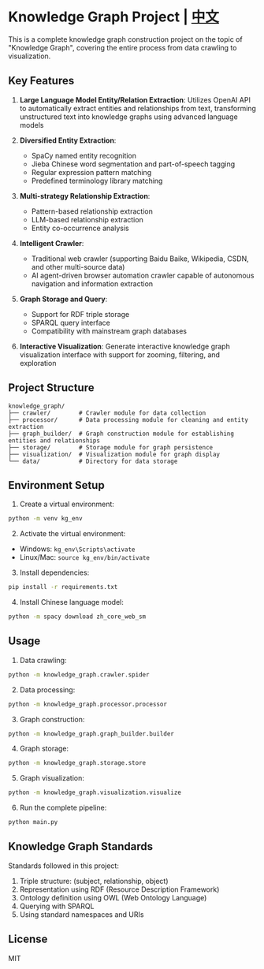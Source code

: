 # Knowledge Graph Project | [中文](README.md)

This is a complete knowledge graph construction project on the topic of "Knowledge Graph", covering the entire process from data crawling to visualization.

## Key Features

1. **Large Language Model Entity/Relation Extraction**: Utilizes OpenAI API to automatically extract entities and relationships from text, transforming unstructured text into knowledge graphs using advanced language models

2. **Diversified Entity Extraction**:
   - SpaCy named entity recognition
   - Jieba Chinese word segmentation and part-of-speech tagging
   - Regular expression pattern matching
   - Predefined terminology library matching

3. **Multi-strategy Relationship Extraction**:
   - Pattern-based relationship extraction
   - LLM-based relationship extraction
   - Entity co-occurrence analysis

4. **Intelligent Crawler**:
   - Traditional web crawler (supporting Baidu Baike, Wikipedia, CSDN, and other multi-source data)
   - AI agent-driven browser automation crawler capable of autonomous navigation and information extraction

5. **Graph Storage and Query**:
   - Support for RDF triple storage
   - SPARQL query interface
   - Compatibility with mainstream graph databases

6. **Interactive Visualization**: Generate interactive knowledge graph visualization interface with support for zooming, filtering, and exploration

## Project Structure

```
knowledge_graph/
├── crawler/        # Crawler module for data collection
├── processor/      # Data processing module for cleaning and entity extraction
├── graph_builder/  # Graph construction module for establishing entities and relationships
├── storage/        # Storage module for graph persistence
├── visualization/  # Visualization module for graph display
└── data/           # Directory for data storage
```

## Environment Setup

1. Create a virtual environment:
```bash
python -m venv kg_env
```

2. Activate the virtual environment:
- Windows: `kg_env\Scripts\activate`
- Linux/Mac: `source kg_env/bin/activate`

3. Install dependencies:
```bash
pip install -r requirements.txt
```

4. Install Chinese language model:
```bash
python -m spacy download zh_core_web_sm
```

## Usage

1. Data crawling:
```bash
python -m knowledge_graph.crawler.spider
```

2. Data processing:
```bash
python -m knowledge_graph.processor.processor
```

3. Graph construction:
```bash
python -m knowledge_graph.graph_builder.builder
```

4. Graph storage:
```bash
python -m knowledge_graph.storage.store
```

5. Graph visualization:
```bash
python -m knowledge_graph.visualization.visualize
```

6. Run the complete pipeline:
```bash
python main.py
```

## Knowledge Graph Standards

Standards followed in this project:

1. Triple structure: (subject, relationship, object)
2. Representation using RDF (Resource Description Framework)
3. Ontology definition using OWL (Web Ontology Language)
4. Querying with SPARQL
5. Using standard namespaces and URIs

## License

MIT 